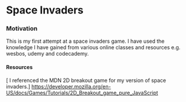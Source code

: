 # Space Invaders

### Motivation
This is my first attempt at a space invaders game. 
I have used the knowledge I have gained from various online classes and resources e.g. wesbos, udemy and codecademy.

#### Resources 
[ I referenced the MDN 2D breakout game for my version of space invaders.] <https://developer.mozilla.org/en-US/docs/Games/Tutorials/2D_Breakout_game_pure_JavaScript>


